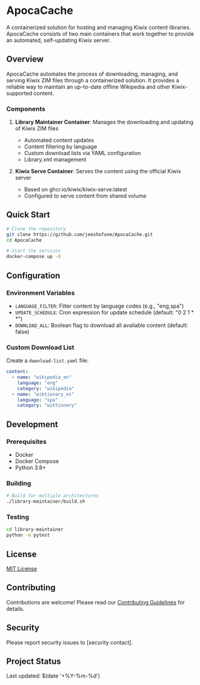 # ApocaCache

A containerized solution for hosting and managing Kiwix content libraries. ApocaCache consists of two main containers that work together to provide an automated, self-updating Kiwix server.

## Overview

ApocaCache automates the process of downloading, managing, and serving Kiwix ZIM files through a containerized solution. It provides a reliable way to maintain an up-to-date offline Wikipedia and other Kiwix-supported content.

### Components

1. **Library Maintainer Container**: Manages the downloading and updating of Kiwix ZIM files
   - Automated content updates
   - Content filtering by language
   - Custom download lists via YAML configuration
   - Library.xml management

2. **Kiwix Serve Container**: Serves the content using the official Kiwix server
   - Based on ghcr.io/kiwix/kiwix-serve:latest
   - Configured to serve content from shared volume

## Quick Start

```bash
# Clone the repository
git clone https://github.com/jeeshofone/ApocaCache.git
cd ApocaCache

# Start the services
docker-compose up -d
```

## Configuration

### Environment Variables

- `LANGUAGE_FILTER`: Filter content by language codes (e.g., "eng,spa")
- `UPDATE_SCHEDULE`: Cron expression for update schedule (default: "0 2 1 * *")
- `DOWNLOAD_ALL`: Boolean flag to download all available content (default: false)

### Custom Download List

Create a `download-list.yaml` file:

```yaml
content:
  - name: "wikipedia_en"
    language: "eng"
    category: "wikipedia"
  - name: "wiktionary_es"
    language: "spa"
    category: "wiktionary"
```

## Development

### Prerequisites

- Docker
- Docker Compose
- Python 3.8+

### Building

```bash
# Build for multiple architectures
./library-maintainer/build.sh
```

### Testing

```bash
cd library-maintainer
python -m pytest
```

## License

[MIT License](LICENSE)

## Contributing

Contributions are welcome! Please read our [Contributing Guidelines](CONTRIBUTING.md) for details.

## Security

Please report security issues to [security contact].

## Project Status

Last updated: $(date '+%Y-%m-%d') 